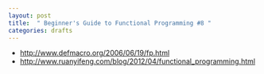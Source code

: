 ```yaml
---
layout: post
title:  " Beginner's Guide to Functional Programming #8 "
categories: drafts
---
```


* http://www.defmacro.org/2006/06/19/fp.html
* http://www.ruanyifeng.com/blog/2012/04/functional_programming.html